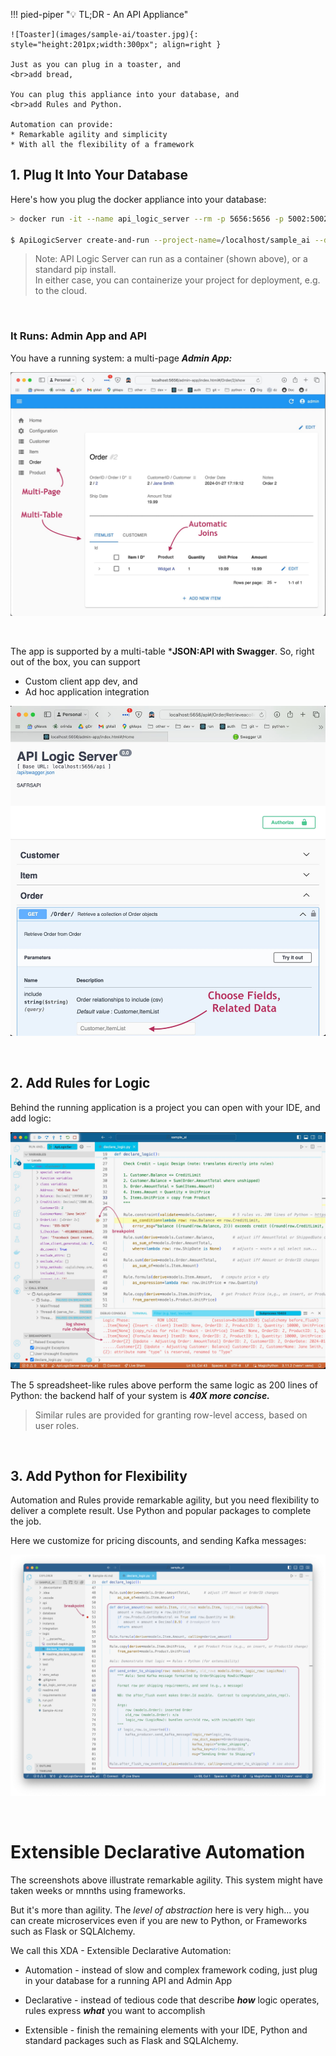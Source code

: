 !!! pied-piper ":bulb: TL;DR - An API Appliance"

    ![Toaster](images/sample-ai/toaster.jpg){: style="height:201px;width:300px"; align=right }
    
    Just as you can plug in a toaster, and 
    <br>add bread,

    You can plug this appliance into your database, and 
    <br>add Rules and Python.

    Automation can provide:
    * Remarkable agility and simplicity
    * With all the flexibility of a framework

## 1. Plug It Into Your Database

Here's how you plug the docker appliance into your database:

```bash
> docker run -it --name api_logic_server --rm -p 5656:5656 -p 5002:5002 -v ${PWD}:/localhost apilogicserver/api_logic_server

$ ApiLogicServer create-and-run --project-name=/localhost/sample_ai --db-url=sqlite:///sample_ai.sqlite
```

> Note: API Logic Server can run as a container (shown above), or a standard pip install.  <br>In either case, you can containerize your project for deployment, e.g. to the cloud.

&nbsp;

### It Runs: Admin App and API

You have a running system: a multi-page ***Admin App:***

![Runs](images/sample-ai/Order-Page.jpg)

&nbsp;

The app is supported by a multi-table ***JSON:API with Swagger**.  So, right out of the box, you can support

* Custom client app dev, and 
* Ad hoc application integration

![Swagger](images/sample-ai/swagger.jpg)

&nbsp;

## 2. Add Rules for Logic

Behind the running application is a project you can open with your IDE, and add logic:

![Logic](images/sample-ai/rules.jpg)

The 5 spreadsheet-like rules above perform the same logic as 200 lines of Python: the backend half of your system is ***40X more concise.***

> Similar rules are provided for granting row-level access, based on user roles.

&nbsp;

## 3. Add Python for Flexibility

Automation and Rules provide remarkable agility, but you need flexibility to deliver a complete result.  Use Python and popular packages to complete the job.  

Here we customize for pricing discounts, and sending Kafka messages:

![Rules Plus Python](images/sample-ai/rules-plus-python.png)

&nbsp;

# Extensible Declarative Automation

The screenshots above illustrate remarkable agility.  This system might have taken weeks or mnnths using frameworks.

But it's more than agility.  The *level of abstraction* here is very high... you can create microservices even if you are new to Python, or Frameworks such as Flask or SQLAlchemy.

We call this XDA - Extensible Declarative Automation:

* Automation - instead of slow and complex framework coding, just plug in your database for a running API and Admin App

* Declarative - instead of tedious code that describe ***how*** logic operates, rules express ***what*** you want to accomplish

* Extensible - finish the remaining elements with your IDE, Python and standard packages such as Flask and SQLAlchemy.



